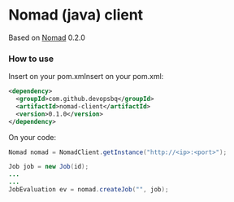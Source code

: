 # Nomad (java) client

Based on [Nomad](https://nomadproject.io/) 0.2.0


### How to use

Insert on your pom.xmInsert on your pom.xml:

```xml
<dependency>
  <groupId>com.github.devopsbq</groupId>
  <artifactId>nomad-client</artifactId>
  <version>0.1.0</version>
</dependency>
```

On your code:

```java
Nomad nomad = NomadClient.getInstance("http://<ip>:<port>");

Job job = new Job(id);
...
...
JobEvaluation ev = nomad.createJob("", job);
```
